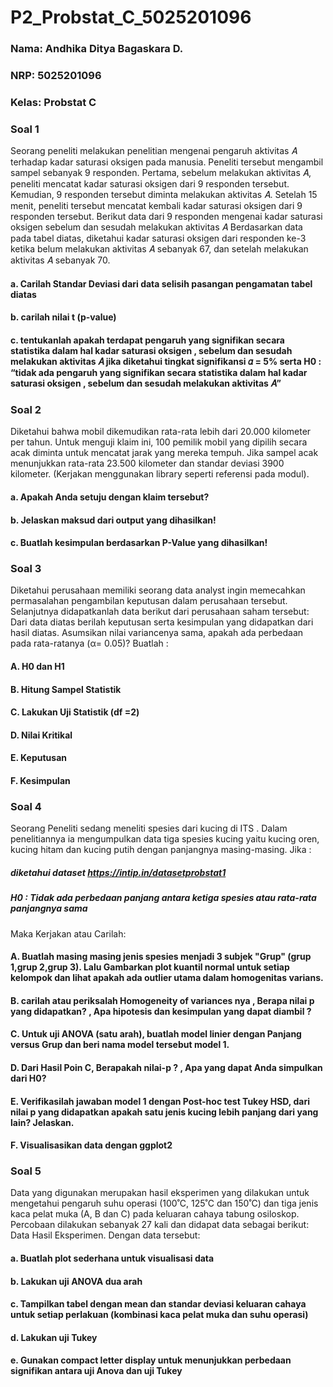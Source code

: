 # P2_Probstat_C_5025201096

### Nama: Andhika Ditya Bagaskara D.
### NRP: 5025201096
### Kelas: Probstat C

### Soal 1
Seorang peneliti melakukan penelitian mengenai pengaruh aktivitas 𝐴 terhadap kadar saturasi oksigen pada manusia. Peneliti tersebut mengambil sampel sebanyak 9 responden. Pertama, sebelum melakukan aktivitas 𝐴, peneliti mencatat kadar saturasi oksigen dari 9 responden tersebut. Kemudian, 9 responden tersebut diminta melakukan aktivitas 𝐴. Setelah 15 menit, peneliti tersebut mencatat kembali kadar saturasi oksigen dari 9 responden tersebut. Berikut data dari 9 responden mengenai kadar saturasi oksigen sebelum dan sesudah melakukan aktivitas 𝐴
Berdasarkan data pada tabel diatas, diketahui kadar saturasi oksigen dari responden ke-3 ketika belum melakukan aktivitas 𝐴 sebanyak 67, dan setelah
melakukan aktivitas 𝐴 sebanyak 70.

#### a. Carilah Standar Deviasi dari data selisih pasangan pengamatan tabel diatas

#### b. carilah nilai t (p-value)

#### c. tentukanlah apakah terdapat pengaruh yang signifikan secara statistika dalam hal kadar saturasi oksigen , sebelum dan sesudah melakukan aktivitas 𝐴 jika diketahui tingkat signifikansi 𝛼 = 5% serta H0 : “tidak ada pengaruh yang signifikan secara statistika dalam hal kadar saturasi oksigen , sebelum dan sesudah melakukan aktivitas 𝐴”

### Soal 2
Diketahui bahwa mobil dikemudikan rata-rata lebih dari 20.000 kilometer per tahun. Untuk menguji klaim ini, 100 pemilik mobil yang dipilih secara acak diminta untuk mencatat jarak yang mereka tempuh. Jika sampel acak menunjukkan rata-rata 23.500 kilometer dan standar deviasi 3900 kilometer. (Kerjakan menggunakan library seperti referensi pada modul).

#### a. Apakah Anda setuju dengan klaim tersebut?
#### b. Jelaskan maksud dari output yang dihasilkan!
#### c. Buatlah kesimpulan berdasarkan P-Value yang dihasilkan!

### Soal 3
Diketahui perusahaan memiliki seorang data analyst ingin memecahkan permasalahan pengambilan keputusan dalam perusahaan tersebut. Selanjutnya didapatkanlah data berikut dari perusahaan saham tersebut:
Dari data diatas berilah keputusan serta kesimpulan yang didapatkan dari hasil diatas. Asumsikan nilai variancenya sama, apakah ada perbedaan pada rata-ratanya (α= 0.05)? Buatlah :

#### A. H0 dan H1
#### B. Hitung Sampel Statistik
#### C. Lakukan Uji Statistik (df =2)
#### D. Nilai Kritikal
#### E. Keputusan
#### F. Kesimpulan

### Soal 4
Seorang Peneliti sedang meneliti spesies dari kucing di ITS . Dalam penelitiannya ia mengumpulkan data tiga spesies kucing yaitu kucing oren, kucing hitam dan kucing putih dengan panjangnya masing-masing. Jika :
##### diketahui dataset https://intip.in/datasetprobstat1
##### H0 : Tidak ada perbedaan panjang antara ketiga spesies atau rata-rata panjangnya sama
Maka Kerjakan atau Carilah:
#### A. Buatlah masing masing jenis spesies menjadi 3 subjek "Grup" (grup 1,grup 2,grup 3). Lalu Gambarkan plot kuantil normal untuk setiap kelompok dan lihat apakah ada outlier utama dalam homogenitas varians.
#### B. carilah atau periksalah Homogeneity of variances nya , Berapa nilai p yang didapatkan? , Apa hipotesis dan kesimpulan yang dapat diambil ?
#### C. Untuk uji ANOVA (satu arah), buatlah model linier dengan Panjang versus Grup dan beri nama model tersebut model 1.
#### D. Dari Hasil Poin C, Berapakah nilai-p ? , Apa yang dapat Anda simpulkan dari H0?
#### E. Verifikasilah jawaban model 1 dengan Post-hoc test Tukey HSD, dari nilai p yang didapatkan apakah satu jenis kucing lebih panjang dari yang lain? Jelaskan.
#### F. Visualisasikan data dengan ggplot2

### Soal 5
Data yang digunakan merupakan hasil eksperimen yang dilakukan untuk mengetahui pengaruh suhu operasi (100˚C, 125˚C dan 150˚C) dan tiga jenis kaca pelat muka (A, B dan C) pada keluaran cahaya tabung osiloskop. Percobaan dilakukan sebanyak 27 kali dan didapat data sebagai berikut: Data Hasil Eksperimen. Dengan data tersebut:
#### a. Buatlah plot sederhana untuk visualisasi data
#### b. Lakukan uji ANOVA dua arah
#### c. Tampilkan tabel dengan mean dan standar deviasi keluaran cahaya untuk setiap perlakuan (kombinasi kaca pelat muka dan suhu operasi)
#### d. Lakukan uji Tukey
#### e. Gunakan compact letter display untuk menunjukkan perbedaan signifikan antara uji Anova dan uji Tukey

